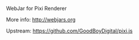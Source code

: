 WebJar for Pixi Renderer

More info: http://webjars.org

Upstream: https://github.com/GoodBoyDigital/pixi.js
